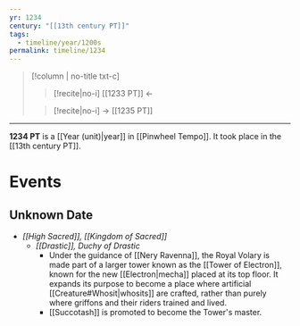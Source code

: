 ```yaml
---
yr: 1234
century: "[[13th century PT]]"
tags:
  - timeline/year/1200s
permalink: timeline/1234
---
```

>[!column | no-title txt-c]
>>[!recite|no-i] [[1233 PT]] ←
>
>> [!recite|no-i] → [[1235 PT]]

---
**1234 PT** is a [[Year (unit)|year]] in [[Pinwheel Tempo]]. It took place in the [[13th century PT]].

# Events

## Unknown Date
- *[[High Sacred]], [[Kingdom of Sacred]]*
    - *[[Drastic]], Duchy of Drastic*
        - Under the guidance of [[Nery Ravenna]], the Royal Volary is made part of a larger tower known as the [[Tower of Electron]], known for the new [[Electron|mecha]] placed at its top floor. It expands its purpose to become a place where artificial [[Creature#Whosit|whosits]] are crafted, rather than purely where griffons and their riders trained and lived. 
        - [[Succotash]] is promoted to become the Tower's master.
